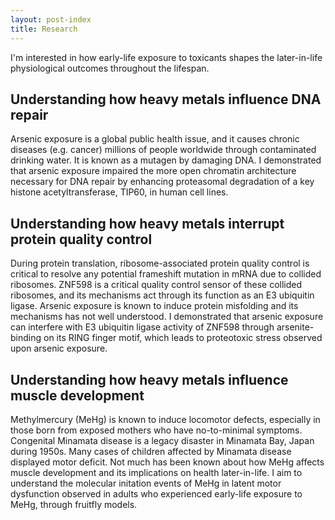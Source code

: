 ```yaml
---
layout: post-index
title: Research
---
```


I'm interested in how early-life exposure to toxicants shapes the later-in-life physiological outcomes throughout the lifespan. 

## Understanding how heavy metals influence DNA repair
Arsenic exposure is a global public health issue, and it causes chronic diseases (e.g. cancer) millions of people worldwide through contaminated drinking water. It is known as a mutagen by damaging DNA. I demonstrated that arsenic exposure impaired the more open chromatin architecture necessary for DNA repair by enhancing proteasomal degradation of a key histone acetyltransferase, TIP60, in human cell lines.

## Understanding how heavy metals interrupt protein quality control
During protein translation, ribosome-associated protein quality control is critical to resolve any potential frameshift mutation in mRNA due to collided ribosomes. ZNF598 is a critical quality control sensor of these collided ribosomes, and its mechanisms act through its function as an E3 ubiquitin ligase. Arsenic exposure is known to induce protein misfolding and its mechanisms has not well understood. I demonstrated that arsenic exposure can interfere with E3 ubiquitin ligase activity of ZNF598 through arsenite-binding on its RING finger motif, which leads to proteotoxic stress observed upon arsenic exposure.

## Understanding how heavy metals influence muscle development
Methylmercury (MeHg) is known to induce locomotor defects, especially in those born from exposed mothers who have no-to-minimal symptoms. Congenital Minamata disease is a legacy disaster in Minamata Bay, Japan during 1950s. Many cases of children affected by Minamata disease displayed motor deficit. Not much has been known about how MeHg affects muscle development and its implications on health later-in-life. I aim to understand the molecular initation events of MeHg in latent motor dysfunction observed in adults who experienced early-life exposure to MeHg, through fruitfly models.
